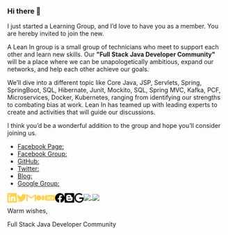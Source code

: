 ### Hi there 👋

<!--
**fullstackjavadevelopercommunity/fullstackjavadevelopercommunity** is a ✨ _special_ ✨ repository because its `README.md` (this file) appears on your GitHub profile.

Here are some ideas to get you started:

- 🔭 I’m currently working on ...
- 🌱 I’m currently learning ...
- 👯 I’m looking to collaborate on ...
- 🤔 I’m looking for help with ...
- 💬 Ask me about ...
- 📫 How to reach me: ...
- 😄 Pronouns: ...
- ⚡ Fun fact: ...
-->

I just started a Learning Group, and I’d love to have you as a member. You are hereby invited to join the new.

A Lean In group is a small group of technicians who meet to support each other and learn new skills. Our **"Full Stack Java Developer Community"** will be a place where we can be unapologetically ambitious, expand our networks, and help each other achieve our goals.

We’ll dive into a different topic like Core Java, JSP, Servlets, Spring, SpringBoot, SQL, Hibernate, Junit, Mockito, SQL, Spring MVC, Kafka, PCF, Microservices, Docker, Kubernetes, ranging from identifying our strengths to combating bias at work. Lean In has teamed up with leading experts to create and activities that will guide our discussions.

I think you’d be a wonderful addition to the group and hope you’ll consider joining us.
<!--
```
Facebook Page: https://www.facebook.com/fullstackjavadevelopercommunity                                                                                                   
Facebook Group: https://www.facebook.com/groups/fullstackjavadevelopercommunity
GitHub: https://github.com/fullstackjavadevelopercommunity
Twitter: https://twitter.com/i_fsjdc
Blog: https://fullstackjavadevelopercommunity.blogspot.com
Google Group: https://groups.google.com/g/fullstackjavadevelopercommunity
```
-->
- [Facebook Page:](https://www.facebook.com/fullstackjavadevelopercommunity)
- [Facebook Group:](https://www.facebook.com/groups/fullstackjavadevelopercommunity)
- [GitHub:](https://github.com/fullstackjavadevelopercommunity)
- [Twitter:](https://twitter.com/i_fsjdc)
- [Blog:](https://fullstackjavadevelopercommunity.blogspot.com)
- [Google Group:](https://groups.google.com/g/fullstackjavadevelopercommunity)

<a href="https://www.linkedin.com/groups/9062940/">
  <img align="left" alt="fullstackjavadevelopercommunity | LinkedIn" width="22px" src="./src/linkedin.svg" />
</a>
<a href="https://twitter.com/i_fsjdc">
  <img align="left" alt="fullstackjavadevelopercommunity | Twitter" width="22px" src="./src/twitter.svg" />
</a>
<a href="mailto:fullstackdevelopercommunityy@gmail.com">
  <img align="left" alt="fullstackjavadevelopercommunity | Gmail" width="22px" src="./src/gmail.svg" />
</a>
<a href="https://fullstackjavadevelopercommunity.medium.com">
  <img align="left" alt="fullstackjavadevelopercommunity | Medium" width="22px" src="./src/medium.svg" />
</a>
<a href="https://dev.to/fullstackjavadevelopercommunity">
  <img align="left" alt="fullstackjavadevelopercommunity | Dev.to" width="22px" src="./src/dev-dot-to.svg" />
</a>

<a href="https://www.facebook.com/fullstackjavadevelopercommunity">
  <img align="left" alt="fullstackjavadevelopercommunity | Facebook" width="22px" src="./src/facebook.svg" />
</a>

<a href="https://fullstackjavadevelopercommunity.blogspot.com">
  <img align="left" alt="fullstackjavadevelopercommunity | Blog" width="22px" src="./src/blogger.svg" />
</a>

<a href="https://groups.google.com/g/fullstackjavadevelopercommunity">
  <img align="left" alt="fullstackjavadevelopercommunity | Google Group" width="22px" src="./src/google.svg" />
</a>
<a></a><a></a><a></a><a></a><a></a><a></a>

<!--<a href="https://github.com/fullstackjavadevelopercommunity">
<img align="center" alt="sabesan's Github Stats" src="https://github-readme-stats.vercel.app/api?username=fullstackjavadevelopercommunity&show_icons=true&hide_border=true&count_private=true&include_all_commits=true&theme=radical" /></a>-->

<!--[![Anurag's GitHub stats](https://github-readme-stats.vercel.app/api?username=fullstackjavadevelopercommunity)](https://github.com/fullstackjavadevelopercommunity)-->


<a href="https://github.com/fullstackjavadevelopercommunity">
  <img align="center" src="https://github-readme-stats.vercel.app/api?username=fullstackjavadevelopercommunity&layout=compact&&show_icons=true&theme=radical" />
</a>

<a href="https://github.com/fullstackjavadevelopercommunity">
  <img align="center" src="https://github-readme-stats.vercel.app/api/top-langs/?username=fullstackjavadevelopercommunity&langs_count=8&layout=compact&&show_icons=true&theme=radical" />
</a>


<!--![Top Langs](https://github-readme-stats.vercel.app/api/top-langs/?username=fullstackjavadevelopercommunity&langs_count=8)

<a href=https://github.com/fullstackjavadevelopercommunity/github-readme-stats>-->

<!--[Readme Card](https://github-readme-stats.vercel.app/api/pin/?username=fullstackjavadevelopercommunity&repo=github-readme-stats)(https://github.com/fullstackjavadevelopercommunity/github-readme-stats)-->


                                                 
<!-- [linkedin]: https://www.linkedin.com/groups/9062940/
[twitter]: https://twitter.com/i_fsjdc/
[gmail]: mailto:fullstackdevelopercommunityy@gmail.com
[medium]: https://fullstackjavadevelopercommunity.medium.com/
[devto]: https://dev.to/fullstackjavadevelopercommunity -->
                                                  
                                                  
Warm wishes,                                                                                                                                                                  

Full Stack Java Developer Community

